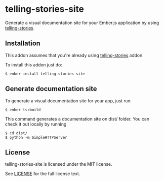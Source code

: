 # telling-stories-site

Generate a visual documentation site for your Ember.js application by using [telling-stories](https://github.com/mvdwg/telling-stories).

## Installation

This addon assumes that you're already using [telling-stories](https://github.com/mvdwg/telling-stories) addon.

To install this addon just do:

```
$ ember install telling-stories-site
```

## Generate documentation site

To generate a visual documentation site for your app, just run

```
$ ember ts:build
```

This command generates a documentation site on dist/ folder. You can check it
out locally by running

```
$ cd dist/
$ python -m SimpleHTTPServer
```

## License

telling-stories-site is licensed under the MIT license.

See [LICENSE](./LICENSE) for the full license text.
